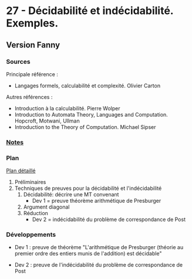 # 27 - Décidabilité et indécidabilité. Exemples. #

## Version Fanny ##

### Sources ###

Principale référence :
- Langages formels, calculabilité et complexité. Olivier Carton

Autres références :
- Introduction à la calculabilité. Pierre Wolper
- Introduction to Automata Theory, Languages and Computation. Hopcroft, Motwani, Ullman
- Introduction to the Theory of Computation. Michael Sipser

### [Notes](notesFC.md) ###

### Plan ###

[Plan détaillé](planFC.pdf)

1. Préliminaires
2. Techniques de preuves pour la décidabilité et l'indécidabilité
   1. Décidabilité: décrire une MT convenant
	  * Dev 1 = preuve théorème arithmétique de Presburger
   2. Argument diagonal
   3. Réduction
	  * Dev 2 = indécidabilité du problème de correspondance de Post

### Développements ###

- Dev 1 : preuve de théorème
  "L'arithmétique de Presburger (théorie au premier ordre des entiers munis de l'addition) est décidable"

- Dev 2 : preuve de l'indécidabilité du problème de correspondance de Post
